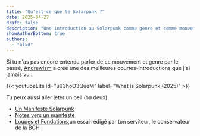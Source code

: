 ```yaml
---
title: "Qu'est-ce que le Solarpunk ?"
date: 2025-04-27
draft: false
description: "Une introduction au Solarpunk comme genre et comme mouvement"
showAuthorBottom: true
authors:
  - "alxd"
---
```


Si tu n'as pas encore entendu parler de ce mouvement et genre par le passé, [Andrewism](https://www.youtube.com/@Andrewism/) a créé une des meilleures courtes-introductions que j'ai jamais vu :

{{< youtubeLite id="u03hoO3QueM" label="What is Solarpunk (2025)" >}}

Tu peux aussi aller jeter un oeil (ou deux):

- [Un Manifeste Solarpunk](https://www.re-des.org/a-solarpunk-manifesto/)
- [Notes vers un manifeste](https://hieroglyph.asu.edu/2014/09/solarpunk-notes-toward-a-manifesto/)
- [Loupes et Fondations](https://lenses.alxd.org),un essai rédigé par ton serviteur, le conservateur de la BGH
